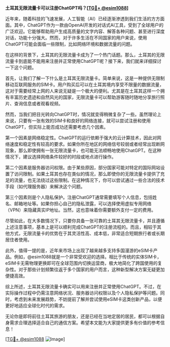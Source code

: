 **土耳其无限流量卡可以注册ChatGPT吗？[[TG💪+ @esim1088](https://t.me/s/esim1088)]**

近年来，随着科技的飞速发展，人工智能（AI）已经逐渐渗透到我们生活的方方面面。其中，ChatGPT作为一款由OpenAI开发的对话式AI工具，受到了全球用户的广泛欢迎。它能够帮助用户生成高质量的文字内容、解答各种问题、甚至进行深度对话，功能十分强大。然而，对于许多生活在不同国家的用户来说，使用ChatGPT可能会面临一些限制，比如网络环境和数据流量的问题。

在这样的背景下，土耳其的无限流量卡成为了一个热门话题。那么，土耳其的无限流量卡到底能不能用来注册并正常使用ChatGPT呢？接下来，我们就来详细探讨一下这个问题。

首先，让我们了解一下什么是土耳其无限流量卡。简单来说，这是一种提供无限制移动互联网服务的SIM卡。用户购买后可以在土耳其境内享受不限量的数据流量，这对于需要经常上网的人来说无疑是一个极大的便利。尤其是在土耳其这样一个拥有丰富历史遗迹和自然风光的国家，无限流量卡可以帮助游客随时随地分享旅行照片、查询信息或者观看视频。

然而，当我们把目光转向ChatGPT时，情况就变得稍微复杂了一些。虽然理论上来说，只要有一张有效的SIM卡和良好的网络连接，就可以尝试注册和使用ChatGPT，但实际上能否成功还需要考虑几个因素。

第一个因素是网络稳定性。ChatGPT的运行依赖于强大的云计算技术，因此对网络速度和稳定性有较高的要求。如果你所在地区的网络信号较弱或者经常出现断网现象，那么即使拥有一张无限流量卡，也可能无法顺畅地使用ChatGPT。在这种情况下，建议选择网络条件较好的时段或地点进行操作。

第二个因素是服务器访问权限。由于某些原因，部分国家可能对特定的国际网站设置了访问限制。如果土耳其也存在类似的情况，那么即使你的无限流量卡提供了充足的流量，也无法绕过这些限制。在这种情况下，你可以尝试通过一些合法的技术手段（如代理服务器）来解决这个问题。

第三个因素则是个人隐私保护。注册ChatGPT通常需要填写个人信息，包括姓名、邮箱地址等。如果你担心自己的隐私泄露，可以选择使用虚拟专用网络（VPN）来隐藏真实IP地址。当然，这也意味着你需要额外支付一定的费用。

尽管如此，在大多数情况下，只要你具备一张可靠的土耳其无限流量卡，并且遵循上述注意事项，基本上是可以顺利完成ChatGPT的注册流程的。而且，相较于其他方式，无限流量卡的优势在于其灵活性高、成本低，非常适合短期旅行者或长期居住者使用。

此外，值得一提的是，近年来市场上出现了越来越多支持多国漫游的eSIM卡产品。例如，@esim1088就是一个非常受欢迎的选择。相比于传统的实体SIM卡，eSIM卡无需物理更换即可在全球范围内切换运营商，极大地简化了跨国使用的复杂性。对于那些计划频繁往返于多个国家的用户而言，这种新型解决方案无疑更加便捷高效。

综上所述，土耳其无限流量卡确实可以用来注册并正常使用ChatGPT。不过，在实际操作过程中仍需注意网络状况、服务器访问权限以及个人隐私保护等问题。同时，考虑到未来发展趋势，不妨提前了解并尝试使用eSIM卡这类创新产品，以便更好地适应全球化时代的需求。

无论你是即将前往土耳其旅游的朋友，还是已经在当地定居的居民，都可以根据自身需求合理选择适合自己的通信方案。希望本文能为大家提供更多有价值的参考信息！

[[TG💪+ @esim1088](https://t.me/s/esim1088) ![Image](https://i.postimg.cc/4NQfJmqS/Snipaste-2025-05-13-00-14-12.png)]